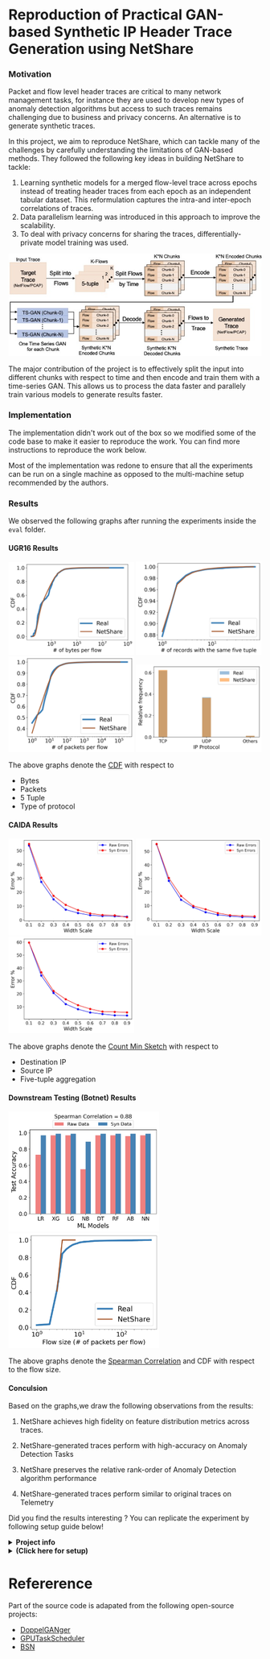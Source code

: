 # Reproduction of Practical GAN-based Synthetic IP Header Trace Generation using NetShare 

### Motivation
Packet and flow level header traces are critical to many network management tasks, for instance they are used to develop new types of anomaly detection algorithms but access to such traces remains challenging due to business and privacy concerns. An alternative is to generate synthetic traces. 

In this project, we aim to reproduce NetShare, which can tackle many of the challenges by carefully understanding the limitations of GAN-based methods. They followed the following key ideas in building NetShare to tackle:

1. Learning synthetic models for a merged flow-level trace across epochs instead of treating header traces from each epoch as an independent tabular dataset. This reformulation captures the intra-and inter-epoch correlations of traces.
2. Data parallelism learning was introduced in this approach to improve the scalability.
3. To deal with privacy concerns for sharing the traces, differentially-private model training was used.

![Netshare Image](backup_results/netshare-pipeline.jpg)

The major contribution of the project is to effectively split the input into different chunks with respect to time and then encode and train them with a time-series GAN. This allows us to process the data faster and parallely train various models to generate results faster. 

### Implementation
The implementation didn't work out of the box so we modified some of the code base to make it easier to reproduce the work. You can find more instructions to reproduce the work below. 

Most of the implementation was redone to ensure that all the experiments can be run on a single machine as opposed to the multi-machine setup recommended by the authors. 

### Results

We observed the following graphs after running the experiments inside the `eval` folder. 


#### UGR16 Results
<p float="center">
  <img src="backup_results/plots/ugr16/cdf_ugr16_byt.jpg" width="250" />
  <img src="backup_results/plots/ugr16/cdf_ugr16_flow_size.jpg" width="250" /> 
  <img src="backup_results/plots/ugr16/cdf_ugr16_pkt.jpg" width="250" />
  <img src="backup_results/plots/ugr16/bar_proto.jpg" width="250" />
</p>

The above graphs denote the 
[CDF](https://en.wikipedia.org/wiki/Cumulative_distribution_function) with respect to
- Bytes
- Packets
- 5 Tuple
- Type of protocol

#### CAIDA Results
<p float="center">
  <img src="backup_results/plots/caida/cms_line_csiphash_dstip_top_10.jpg" width="250" />
  <img src="backup_results/plots/caida/cms_line_csiphash_srcip_top_10.jpg" width="250" /> 
  <img src="backup_results/plots/caida/cms_line_csiphash_srcip-dstip-srcport-dstport-proto_top_10.jpg" width="250" />
</p>

The above graphs denote the 
[Count Min Sketch](https://en.wikipedia.org/wiki/Count%E2%80%93min_sketch) with respect to
- Destination IP
- Source IP
- Five-tuple aggregation

#### Downstream Testing (Botnet) Results
<p float="center">
  <img src="backup_results/plots/botnet/anomaly_botnet_bar.jpg" width="300" />
  <img src="backup_results/plots/botnet/cdf_caida_flow_size.jpg" width="300" /> 
</p>

The above graphs denote the 
[Spearman Correlation](https://en.wikipedia.org/wiki/Spearman%27s_rank_correlation_coefficient) and CDF with respect to the flow size.

#### Conculsion
Based on the graphs,we draw the following observations from the results:

1. NetShare achieves high fidelity on feature distribution metrics across traces.

2. NetShare-generated traces perform with high-accuracy on Anomaly Detection Tasks

3. NetShare preserves the relative rank-order of Anomaly Detection algorithm performance

4. NetShare-generated traces perform similar to original traces on Telemetry

Did you find the results interesting ? You can replicate the experiment by following setup guide below! 

<details><summary><b>Project info</b></summary>
<br>

**Class Project:** Akanksha Cheeti, Annus Zulfiqar, Ashwin Nambiar,Syed Hasan Amin, Murayyiam Parvez, Syed Muhammed Abubaker

[[Class Project Slides](https://github.com/annuszulfiqar2021/NetShare/blob/project_ready/CS536_ProjectPresentation.pptx.pdf)][[Insert class project report](link)]


[[paper (SIGCOMM 2022)](https://dl.acm.org/doi/abs/10.1145/3544216.3544251)][[talk (SIGCOMM 2022)](https://www.youtube.com/watch?v=mWnFIncjtWg)][[web service demo](https://drive.google.com/file/d/1vPuneEb14A2w7fKyCJ41NAHzsvpLQP5H/view)]

**Authors:** [[Yucheng Yin](https://sniperyyc.com/)] [[Zinan Lin](http://www.andrew.cmu.edu/user/zinanl/)] [[Minhao Jin](https://www.linkedin.com/in/minhao-jin-1328b8164/)] [[Giulia Fanti](https://www.andrew.cmu.edu/user/gfanti/)] [[Vyas Sekar](https://users.ece.cmu.edu/~vsekar/)]

**Abstract:** We aim to reproduce the NetShare paper from SIGCOMM 22. This paper proposes Generative Adversarial Neural Networks (GANs) for generating synthetic packet traces for applications such as telemetry and anomaly detection since real-world network traces are a scarce resource.  Using GANs for synthetic data generation is not a new concept in Machine Learning. However, networking applications are very sensitive to difficult-to-model properties of real network traces (such as inter-arrival time, flow sizes, RTTs) that are hard to capture in synthetically generated traces. The novelty in their approach involves identifying and resolving some key fidelity and scalability challenges (along with their tradeoffs) for generating synthetic traces. Key evaluations indicate 46% improvement in the distributional metrics against existing trace generation approaches. We aim to analyze how authentically their framework captures real-world trace properties and whether the generated traces bring any new data features or simply mimic the properties in the chosen datasets without adding any valuable information.
</details>

<details><summary><b>(Click here for setup)</b></summary>
<br>

## CS536 Project Setup

> Please download the dataset file [here](https://drive.google.com/file/d/1GmA1Jzqf4RuN7IJUCjInv9IoMcXmJhYO/view?usp=sharing) and unzip to `data/` directory in the project directory before proceeding to the next step.

### Run the following Makefile targets in this order
```sh
conda activate NetShare

cd /path/to/NetShare/home-directory/

# 1. To preprocess the dataset without differential privacy
make preprocess-no-dp

# 2. Clean the previous training outputs before retraining
make clean-results

# 3. To train the GAN
make train-no-dp

# 4. To generate using the trained GAN
make generate-no-dp

```

# Setup
## Single-machine setup
Single-machine is only recommended for very small datasets and quick validation/prototype as GANs are very computationally expensive. We recommend using virtual environment to avoid conflicts (e.g., Anaconda).

```Bash
# Assume Anaconda is installed
# create virtual environment
conda create --name NetShare python=3.6

# installing dependencies
cd util/
pip3 install -r requirements.txt
```
# Dataset preparation
## Description
Datasets used for the experiments

1. [UGR16](https://nesg.ugr.es/nesg-ugr16/) dataset consists of traffic (including attacks) from NetFlow v9 collectors in a Spanish ISP network. We used data from the third week of March 2016. 

2. [CAIDA](https://www.caida.org/catalog/datasets/passive_dataset/) contains anonymized traces from high-speed monitors on a commercial backbone link. Our subset is from the New York collector in March 2018. (**Require an CAIDA account to download the data**)

</details>


# Refererence
Part of the source code is adapated from the following open-source projects:

- [DoppelGANger](https://github.com/fjxmlzn/DoppelGANger)
- [GPUTaskScheduler](https://github.com/fjxmlzn/GPUTaskScheduler)
- [BSN](https://github.com/fjxmlzn/BSN)

